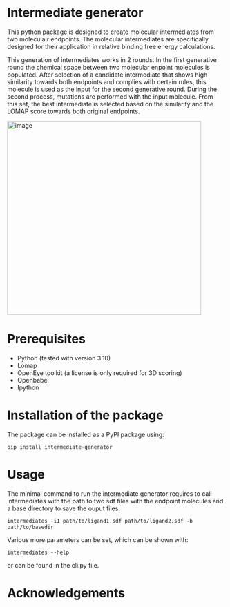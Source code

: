 # Intermediate generator
This python package is designed to create molecular intermediates from two moleculair endpoints. The molecular intermediates are specifically designed for their application in relative binding free energy calculations.

This generation of intermediates works in 2 rounds. In the first generative round the chemical space between two molecular enpoint molecules is populated. After selection of a candidate intermediate that shows high similarity towards both endpoints and complies with certain rules, this molecule is used as the input for the second generative round. During the second process, mutations are performed with the input molecule. From this set, the best intermediate is selected based on the similarity and the LOMAP score towards both original endpoints. 

<img width="449" alt="image" src="https://github.com/daanjiskoot/Intermediate_generator/assets/99884943/822f0603-0cf4-43a6-ad7b-f790591c2f21">

# Prerequisites

- Python (tested with version 3.10)
- Lomap
- OpenEye toolkit (a license is only required for 3D scoring)
- Openbabel
- Ipython

# Installation of the package

The package can be installed as a PyPI package using:

```pip install intermediate-generator```


# Usage

The minimal command to run the intermediate generator requires to call intermediates with the path to two sdf files with the endpoint molecules and a base directory to save the ouput files:

```intermediates -i1 path/to/ligand1.sdf path/to/ligand2.sdf -b path/to/basedir```

Various more parameters can be set, which can be shown with: 

```intermediates --help``` 

or can be found in the cli.py file.

# Acknowledgements
